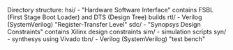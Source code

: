 Directory structure:
hsi/ - "Hardware Software Interface" contains FSBL (First Stage Boot Loader) and DTS (Design Tree) builds
rtl/ - Verilog (SystemVerilog) "Register-Transfer Level"
sdc/ - "Synopsys Design Constraints" contains Xilinx design constraints
sim/ - simulation scripts
syn/ - synthesys using Vivado
tbn/ - Verilog (SystemVerilog) "test bench"
